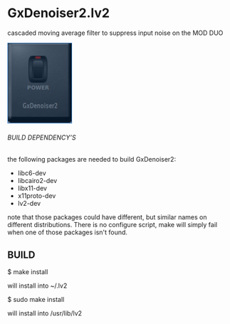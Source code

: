 # GxDenoiser2.lv2
cascaded moving average filter to suppress input noise on the MOD DUO 


![GxDenoiser2](https://raw.githubusercontent.com/brummer10/GxDenoiser2.lv2/master/GxDenoiser2.png)


###### BUILD DEPENDENCY’S 

the following packages are needed to build GxDenoiser2:

- libc6-dev
- libcairo2-dev
- libx11-dev
- x11proto-dev
- lv2-dev

note that those packages could have different, but similar names 
on different distributions. There is no configure script, 
make will simply fail when one of those packages isn't found.

## BUILD 

$ make install

will install into ~/.lv2

$ sudo make install

will install into /usr/lib/lv2


